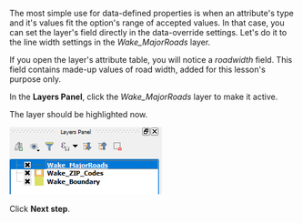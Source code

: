 The most simple use for data-defined properties is when an attribute's type and it's values fit the option's range of accepted values. In that case, you can set the layer's field directly in the data-override settings. Let's do it to the line width settings in the *Wake_MajorRoads* layer.

If you open the layer's attribute table, you will notice a *roadwidth* field. This field contains made-up values of road width, added for this lesson's purpose only.

In the **Layers Panel**, click the *Wake_MajorRoads* layer to make it active.

The layer should be highlighted now.

![active_layer.png](active_layer.png)

Click **Next step**.